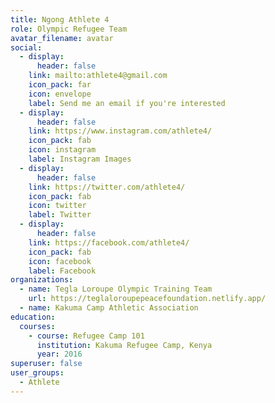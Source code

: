 ```yaml
---
title: Ngong Athlete 4
role: Olympic Refugee Team
avatar_filename: avatar
social:
  - display:
      header: false
    link: mailto:athlete4@gmail.com
    icon_pack: far
    icon: envelope
    label: Send me an email if you're interested
  - display:
      header: false
    link: https://www.instagram.com/athlete4/
    icon_pack: fab
    icon: instagram
    label: Instagram Images
  - display:
      header: false
    link: https://twitter.com/athlete4/
    icon_pack: fab
    icon: twitter
    label: Twitter
  - display:
      header: false
    link: https://facebook.com/athlete4/
    icon_pack: fab
    icon: facebook
    label: Facebook
organizations:
  - name: Tegla Loroupe Olympic Training Team
    url: https://teglaloroupepeacefoundation.netlify.app/
  - name: Kakuma Camp Athletic Association
education:
  courses:
    - course: Refugee Camp 101
      institution: Kakuma Refugee Camp, Kenya
      year: 2016
superuser: false
user_groups:
  - Athlete
---
```

